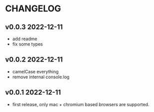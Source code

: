 # CHANGELOG

## v0.0.3 2022-12-11

- add readme
- fix some types

## v0.0.2 2022-12-11

- camelCase everything
- remove internal console.log

## v0.0.1 2022-12-11

- first release, only mac + chromium based browsers are supported.
